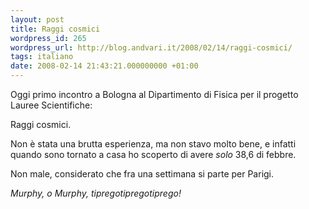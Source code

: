 ```yaml
---
layout: post
title: Raggi cosmici
wordpress_id: 265
wordpress_url: http://blog.andvari.it/2008/02/14/raggi-cosmici/
tags: italiano
date: 2008-02-14 21:43:21.000000000 +01:00
---
```

Oggi primo incontro a Bologna al Dipartimento di Fisica per il progetto Lauree Scientifiche:

Raggi cosmici.

Non è stata una brutta esperienza, ma non stavo molto bene, e infatti quando sono tornato a casa ho scoperto di avere <em>solo</em> 38,6 di febbre.

Non male, considerato che fra una settimana si parte per Parigi.

<em>Murphy, o Murphy, tipregotipregotiprego!</em>
